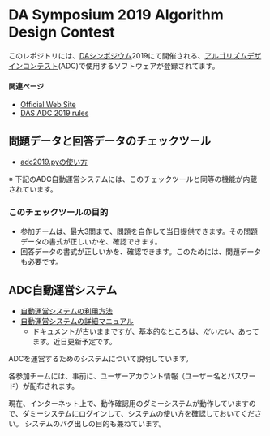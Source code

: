 DA Symposium 2019 Algorithm Design Contest
==========================================

このレポジトリには、[DAシンポジウム](http://www.sig-sldm.org/das/)2019にて開催される、[アルゴリズムデザインコンテスト](https://dasadc.github.io/)(ADC)で使用するソフトウェアが登録されてます。



#### 関連ページ

- [Official Web Site](https://dasadc.github.io/)
- [DAS ADC 2019 rules](https://dasadc.github.io/adc2019/rule.html)


問題データと回答データのチェックツール
--------------------------------------

- [adc2019.pyの使い方](server/adc2019.md)

※ 下記のADC自動運営システムには、このチェックツールと同等の機能が内蔵されています。


### このチェックツールの目的

- 参加チームは、最大3問まで、問題を自作して当日提供できます。その問題データの書式が正しいかを、確認できます。
- 回答データの書式が正しいかを、確認できます。このためには、問題データも必要です。



ADC自動運営システム
-------------------

- [自動運営システムの利用方法](conmgr.md)
- [自動運営システムの詳細マニュアル](adc2019.md)
    - ドキュメントが古いままですが、基本的なところは、*だいたい*、あってます。近日更新予定です。

ADCを運営するためのシステムについて説明しています。

各参加チームには、事前に、ユーザーアカウント情報（ユーザー名とパスワード）が配布されます。

現在、インターネット上で、動作確認用のダミーシステムが動作していますので、ダミーシステムにログインして、システムの使い方を確認しておいてください。
システムのバグ出しの目的も兼ねています。
